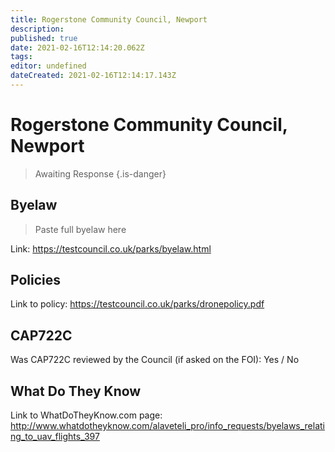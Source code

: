 ```yaml
---
title: Rogerstone Community Council, Newport
description: 
published: true
date: 2021-02-16T12:14:20.062Z
tags: 
editor: undefined
dateCreated: 2021-02-16T12:14:17.143Z
---
```


# Rogerstone Community Council, Newport
>  Awaiting Response
> {.is-danger}

## Byelaw
> Paste full byelaw here

Link:
https://testcouncil.co.uk/parks/byelaw.html

## Policies
Link to policy:
https://testcouncil.co.uk/parks/dronepolicy.pdf

## CAP722C

Was CAP722C reviewed by the Council (if asked on the FOI): Yes / No

## What Do They Know

Link to WhatDoTheyKnow.com page:
http://www.whatdotheyknow.com/alaveteli_pro/info_requests/byelaws_relating_to_uav_flights_397

